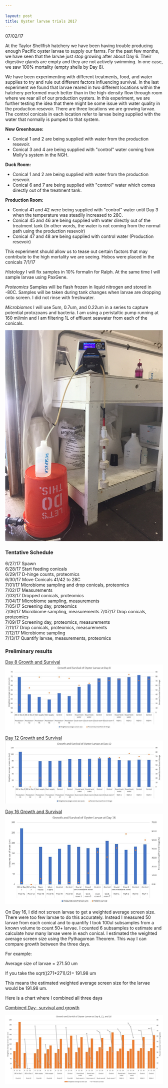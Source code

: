 ```yaml
---

layout: post
title: Oyster larvae trials 2017
---
```


07/02/17

At the Taylor Shellfish hatchery we have been having trouble producing enough Pacific oyster larvae to supply our farms. For the past few months, we have seen that the larvae just stop growing after about Day 6. Their digestive glands are empty and they are not actively swimming. In one case, we saw 100% mortality (empty shells by Day 8).

We have been experimenting with different treatments, food, and water supplies to try and rule out different factors influencing survival. In the last experiment we found that larvae reared in two different locations within the hatchery performed much better than in the high-density flow through room where we rear all of our production oysters. In this experiment, we are further testing the idea that there might be some issue with water quality in the production resevoir. There are three locations we are growing larvae. The control conicals in each location refer to larvae being supplied with the water that normally is pumped to that system.

__New Greenhouse:__
- Conical 1 and 2 are being supplied with water from the production resevoir.
- Conical 3 and 4 are being supplied with "control" water coming from Molly's system in the NGH.

__Duck Room:__
- Conical 1 and 2 are being supplied with water from the production resevoir.
- Conical 6 and 7 are being supplied with "control" water which comes directly out of the treatment tank.

__Production Room:__
- Conical 41 and 42 were being supplied with "control" water until Day 3 when the temperature was steadily increased to 28C.
- Conical 45 and 46 are being supplied with water directly out of the treatment tank (In other words, the water is not coming from the normal path using the production resevoir)
- Conical 47 and 48 are being supplied with control water (Production resevoir)

This experiment should allow us to tease out certain factors that may contribute to the high mortality we are seeing. Hobos were placed in the conicals 7/1/17

_Histology_
I will fix samples in 10% formalin for Ralph. At the same time I will sample larvae using PaxGene.

_Proteomics_
Samples will be flash frozen in liquid nitrogen and stored in -80C. Samples will be taken during tank changes when larvae are dropping onto screen. I did not rinse with freshwater.

_Microbiomes_
I will use 5um, 0.7um, and 0.22um in a series to capture potential protozoans and bacteria. I am using a peristaltic pump running at 160 ml/min and I am filtering 1L of effluent seawater from each of the conicals. 

![filteroysterlarvae](https://raw.githubusercontent.com/Ellior2/Ellior2.github.io/master/images/filteroysterlarvae.png)

### Tentative Schedule

6/27/17 Spawn   
6/28/17 Start feeding conicals   
6/29/17 D-hinge counts, proteomics   
6/30/17 Move Conicals 41/42 to 28C   
7/01/17 Microbiome sampling and drop conicals, proteomics   
7/02/17 Measurements   
7/03/17 Dropped conicals, proteomics   
7/04/17 Microbiome sampling, measurements   
7/05/17 Screening day, proteomics   
7/06/17 Microbiome sampling, measurements
7/07/17 Drop conicals, proteomics   
7/09/17 Screening day, proteomics, measurements    
7/11/17 Drop conicals, proteomics, measurements   
7/12/17 Microbiome sampling   
7/13/17 Quantify larvae, measurements, proteomics   


### Preliminary results
[Day 8 Growth and Survival](https://raw.githubusercontent.com/Ellior2/Ellior2.github.io/master/images/oysterlarvaecharts/Day8survival.JPG)
![im](https://raw.githubusercontent.com/Ellior2/Ellior2.github.io/master/images/oysterlarvaecharts/Day8survival.JPG)

[Day 12 Growth and Survival](https://raw.githubusercontent.com/Ellior2/Ellior2.github.io/master/images/oysterlarvaecharts/Day12survival.JPG)
![im](https://raw.githubusercontent.com/Ellior2/Ellior2.github.io/master/images/oysterlarvaecharts/Day12survival.JPG)

[Day 16 Growth and Survival](https://raw.githubusercontent.com/Ellior2/Ellior2.github.io/master/images/oysterlarvaecharts/Day16survival.JPG)
![im](https://raw.githubusercontent.com/Ellior2/Ellior2.github.io/master/images/oysterlarvaecharts/Day16survival.JPG)

On Day 16, I did not screen larvae to get a weighted average screen size. There were too few larvae to do this accurately. Instead I measured 50 larvae from each conical and to quantify I took 100ul subsamples from a known volume to count 50+ larvae. I counted 6 subsamples to estimate and calculate how many larvae were in each conical. I estimated the weighted average screen size using the Pythagorean Theorem. This way I can compare growth between the three days.

For example:

Average size of larvae = 271.50 um

If you take the sqrt((271*271)/2)= 191.98 um

This means the estimated weighted average screen size for the larvae would be 191.98 um.

Here is a chart where I combined all three days

[Combined Day- survival and growth](https://raw.githubusercontent.com/Ellior2/Ellior2.github.io/master/images/oysterlarvaecharts/combineddaysurvival.JPG)

![im](https://raw.githubusercontent.com/Ellior2/Ellior2.github.io/master/images/oysterlarvaecharts/combineddaysurvival.JPG)










